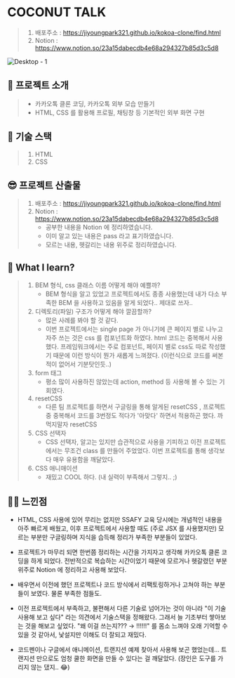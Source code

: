 # COCONUT TALK   

> 1. 배포주소 : https://jiyoungpark321.github.io/kokoa-clone/find.html
> 2. Notion : https://www.notion.so/23a15dabecdb4e68a294327b85d3c5d8



![Desktop - 1](https://user-images.githubusercontent.com/75240745/121736473-93003600-cb32-11eb-8455-470a768a79a7.png)



## 🥥 프로젝트 소개

> - 카카오톡 클론 코딩, 카카오톡 외부 모습 만들기
> - HTML, CSS 를 활용해 프로필, 채팅창 등 기본적인 외부 화면 구현





## 📝 기술 스택

> 1. HTML
> 2. CSS





## 😎 프로젝트 산출물

> 1. 배포주소 : https://jiyoungpark321.github.io/kokoa-clone/find.html
> 2. Notion : https://www.notion.so/23a15dabecdb4e68a294327b85d3c5d8
>    - 공부한 내용을 Notion 에 정리하였습니다.
>    - 이미 알고 있는 내용은 pass 라고 표기하였습니다.
>    - 모르는 내용, 헷갈리는 내용 위주로 정리하였습니다.





## 🧐 What I learn? 

> 1. BEM  형식, css 클래스 이름 어떻게 해야 예쁠까?
>    - BEM 형식을 알고 있었고 프로젝트에서도 종종 사용했는데 내가 다소 부족한 BEM 을 사용하고 있음을 알게 되었다.. 제대로 쓰자..
> 2. 디렉토리(파일) 구조가 어떻게 해야 깔끔할까?
>    - 많은 사례를 봐야 할 것 같다.
>    - 이번 프로젝트에서는 single page 가 아니기에 큰 페이지 별로 나누고 자주 쓰는 것은 css 를 컴포넌트화 하였다. html 코드는 중복해서 사용했다. 프레임워크에서는 주로 컴포넌트, 페이지 별로 css도 따로 작성했기 때문에 이런 방식이 뭔가 새롭게 느껴졌다. (이런식으로 코드를 써본적이 없어서 기분탓인듯..)
> 3. form 태그
>    - 평소 많이 사용하진 않았는데 action, method 등 사용해 볼 수 있는 기회였다.
> 4. resetCSS
>    - 다른 팀 프로젝트를 하면서 구글링을 통해 알게된 resetCSS ,  프로젝트 중 중복해서 코드를 3번정도 적다가 '아맞다' 하면서 적용하곤 했다. 까먹지말자 resetCSS
> 5. CSS 선택자
>    - CSS 선택자, 알고는 있지만 습관적으로 사용을 기피하고 이전 프로젝트에서는 무조건 class 를 만들어 주었었다. 이번 프로젝트를 통해 생각보다 매우 유용함을 깨달았다.
> 6. CSS 애니매이션
>    - 재밌고 COOL 하다.  (내 실력이 부족해서 그렇지.. ;)





## 👍🏻 느낀점

- HTML, CSS 사용에 있어 무리는 없지만 SSAFY 교육 당시에는 개념적인 내용을 아주 빠르게 배웠고, 이후 프로젝트에서 사용할 때도 (주로 JSX 를 사용했지만) 모르는 부분만 구글링하며 지식을 습득해 정리가 부족한 부분들이 있었다. 
- 프로젝트가 마무리 되면 한번쯤 정리하는 시간을 가지자고 생각해 카카오톡 클론 코딩을 하게 되었다. 전반적으로 복습하는 시간이었기 때문에 모르거나 헷갈렸던 부분 위주로 Notion 에 정리하고 사용해 보았다.

- 배우면서 이전에 했던 프로젝트나 코드 방식에서 리팩토링하거나 고쳐야 하는 부분들이 보였다. 물론 부족한 점들도.
- 이전 프로젝트에서 부족하고, 불편해서 다른 기술로 넘어가는 것이 아니라 "이 기술 사용해 보고 싶다" 라는 의견에서 기술스택을 정해왔다. 그래서 늘 기초부터 쌓아보는 것을 해보고 싶었다. "왜 이걸 쓰는지??? → !!!!!!" 를 몸소 느껴야 오래 기억할 수 있을 것 같아서,  낯설지만 이해도 더 잘되고 재밌다.
- 코드펜이나 구글에서 애니메이션, 트랜지션 예제 찾아서 사용해 보곤 했었는데... 트랜지션 만으로도 엄청 쿨한 화면을 만들 수 있다는 걸 깨달았다. (장인은 도구를 가리지 않는 댔지.. 😂)